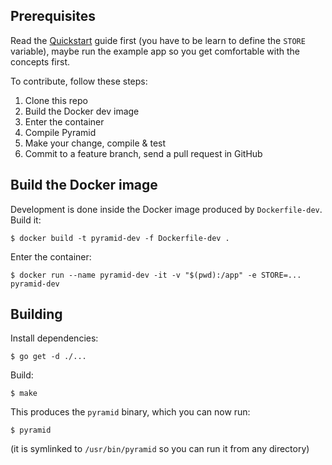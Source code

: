 Prerequisites
-------------

Read the [Quickstart](quickstart.md) guide first (you have to be learn to define
the `STORE` variable), maybe run the example app so you get comfortable with the
concepts first.

To contribute, follow these steps:

1. Clone this repo
2. Build the Docker dev image
3. Enter the container
4. Compile Pyramid
5. Make your change, compile & test
6. Commit to a feature branch, send a pull request in GitHub


Build the Docker image
----------------------

Development is done inside the Docker image produced by `Dockerfile-dev`. Build it:

```
$ docker build -t pyramid-dev -f Dockerfile-dev .
```

Enter the container:

```
$ docker run --name pyramid-dev -it -v "$(pwd):/app" -e STORE=... pyramid-dev
```

Building
--------

Install dependencies:

```
$ go get -d ./...
```

Build:

```
$ make
```

This produces the `pyramid` binary, which you can now run:

```
$ pyramid
```

(it is symlinked to `/usr/bin/pyramid` so you can run it from any directory)
